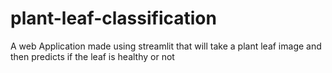 # plant-leaf-classification
A web Application made using streamlit that will take a plant leaf image and then predicts if the leaf is healthy or not
